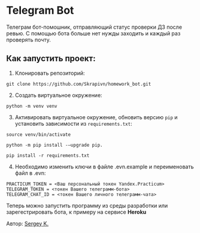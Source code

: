 # Telegram Bot
Телеграм бот-помошник, отправляющий статус проверки ДЗ после ревью. С помощью бота больше нет нужды заходить и каждый раз проверять почту. 

## Как запустить проект:
1. Клонировать репозиторий:
```
git clone https://github.com/Skrapivn/homework_bot.git
```

2. Создать виртуальное окружение:
```
python -m venv venv
```

3. Активировать виртуальное окружение, обновить версию ```pip``` и установить зависимости из ```requirements.txt```:
```
source venv/bin/activate
```
```
python -m pip install -–upgrade pip.
```
```
pip install -r requirements.txt
```
4. Необходимо изменить ключи в файле .evn.example и переименовать файл в .evn:
```
PRACTICUM_TOKEN = <Ваш персональный токен Yandex.Practicum>
TELEGRAM_TOKEN = <токен Вашего телеграмм-бота>
TELEGRAM_CHAT_ID = <токен Вашего личного телеграмм-чата>
```
Теперь можно запустить программу из среды разработки или зарегестрировать бота, к примеру на сервисе **Heroku**

Автор: [Sergey K.](https://github.com/Skrapivn "Sergey K.")
